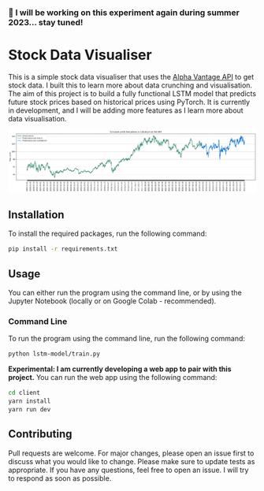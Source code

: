 ### 🚀 I will be working on this experiment again during summer 2023... stay tuned!

# Stock Data Visualiser

This is a simple stock data visualiser that uses the [Alpha Vantage API](https://www.alphavantage.co/documentation/) to get stock data. I built this to learn more about data crunching and visualisation. The aim of this project is to build a fully functional LSTM model that predicts future stock prices based on historical prices using PyTorch. It is currently in development, and I will be adding more features as I learn more about data visualisation.

![IBM Stock Price Prediction](static/images/graph.png)

## Installation

To install the required packages, run the following command:

```bash
pip install -r requirements.txt
```

## Usage

You can either run the program using the command line, or by using the Jupyter Notebook (locally or on Google Colab - recommended).

### Command Line

To run the program using the command line, run the following command:

```bash
python lstm-model/train.py
```

**Experimental: I am currently developing a web app to pair with this project.** You can run the web app using the following command:

```bash
cd client
yarn install
yarn run dev
```

## Contributing

Pull requests are welcome. For major changes, please open an issue first to discuss what you would like to change. Please make sure to update tests as appropriate. If you have any questions, feel free to open an issue. I will try to respond as soon as possible.
